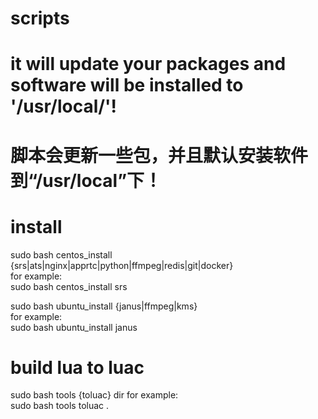 # scripts
# it will update your packages and software will be installed to '/usr/local/'!
# 脚本会更新一些包，并且默认安装软件到“/usr/local”下！

# install
sudo bash centos_install {srs|ats|nginx|apprtc|python|ffmpeg|redis|git|docker}  
for example:  
sudo bash centos_install srs

sudo bash ubuntu_install {janus|ffmpeg|kms}  
for example:  
sudo bash ubuntu_install janus


# build lua to luac
sudo bash tools {toluac} dir 
for example:  
sudo bash tools toluac .
